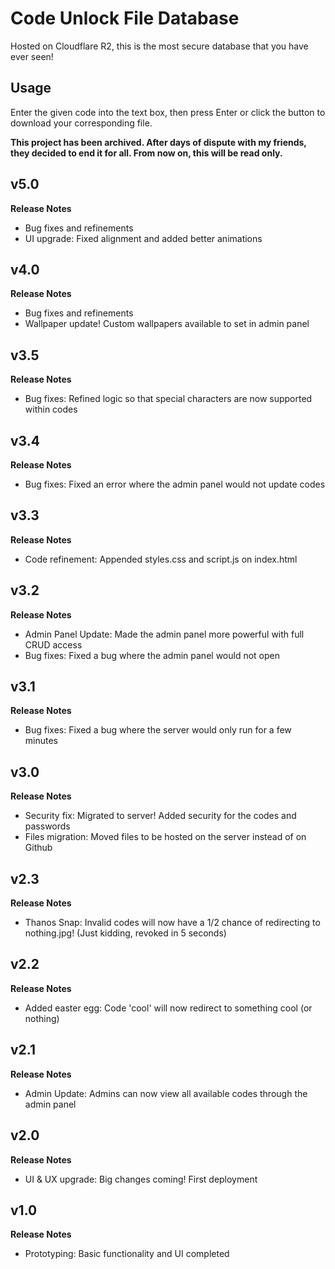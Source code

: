 # Code Unlock File Database
Hosted on Cloudflare R2, this is the most secure database that you have ever seen!

## Usage
Enter the given code into the text box, then press Enter or click the button to download your corresponding file. 

**This project has been archived. After days of dispute with my friends, they decided to end it for all. From now on, this will be read only.**

## v5.0
**Release Notes**
- Bug fixes and refinements
- UI upgrade: Fixed alignment and added better animations

## v4.0
**Release Notes**
- Bug fixes and refinements
- Wallpaper update! Custom wallpapers available to set in admin panel

## v3.5
**Release Notes**
- Bug fixes: Refined logic so that special characters are now supported within codes

## v3.4
**Release Notes**
- Bug fixes: Fixed an error where the admin panel would not update codes

## v3.3
**Release Notes**
- Code refinement: Appended styles.css and script.js on index.html

## v3.2
**Release Notes**
- Admin Panel Update: Made the admin panel more powerful with full CRUD access
- Bug fixes: Fixed a bug where the admin panel would not open

## v3.1
**Release Notes**
- Bug fixes: Fixed a bug where the server would only run for a few minutes

## v3.0
**Release Notes**
- Security fix: Migrated to server! Added security for the codes and passwords
- Files migration: Moved files to be hosted on the server instead of on Github

## v2.3
**Release Notes**
- Thanos Snap: Invalid codes will now have a 1/2 chance of redirecting to nothing.jpg! (Just kidding, revoked in 5 seconds)

## v2.2
**Release Notes**
- Added easter egg: Code 'cool' will now redirect to something cool (or nothing)

## v2.1
**Release Notes**
- Admin Update: Admins can now view all available codes through the admin panel

## v2.0
**Release Notes**
- UI & UX upgrade: Big changes coming! First deployment

## v1.0
**Release Notes**
- Prototyping: Basic functionality and UI completed
